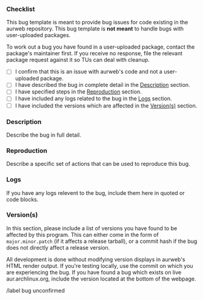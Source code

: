 ### Checklist

This bug template is meant to provide bug issues for code existing in
the aurweb repository. This bug template is **not meant** to handle
bugs with user-uploaded packages.

To work out a bug you have found in a user-uploaded package, contact
the package's maintainer first. If you receive no response, file the
relevant package request against it so TUs can deal with cleanup.

- [ ] I confirm that this is an issue with aurweb's code and not a
      user-uploaded package.
- [ ] I have described the bug in complete detail in the
      [Description](#description) section.
- [ ] I have specified steps in the [Reproduction](#reproduction) section.
- [ ] I have included any logs related to the bug in the
      [Logs](#logs) section.
- [ ] I have included the versions which are affected in the
      [Version(s)](#versions) section.

### Description

Describe the bug in full detail.

### Reproduction

Describe a specific set of actions that can be used to reproduce
this bug.

### Logs

If you have any logs relevent to the bug, include them here in
quoted or code blocks.

### Version(s)

In this section, please include a list of versions you have found
to be affected by this program. This can either come in the form
of `major.minor.patch` (if it affects a release tarball), or a
commit hash if the bug does not directly affect a release version.

All development is done without modifying version displays in
aurweb's HTML render output. If you're testing locally, use the
commit on which you are experiencing the bug. If you have found
a bug which exists on live aur.archlinux.org, include the version
located at the bottom of the webpage.

/label bug unconfirmed
